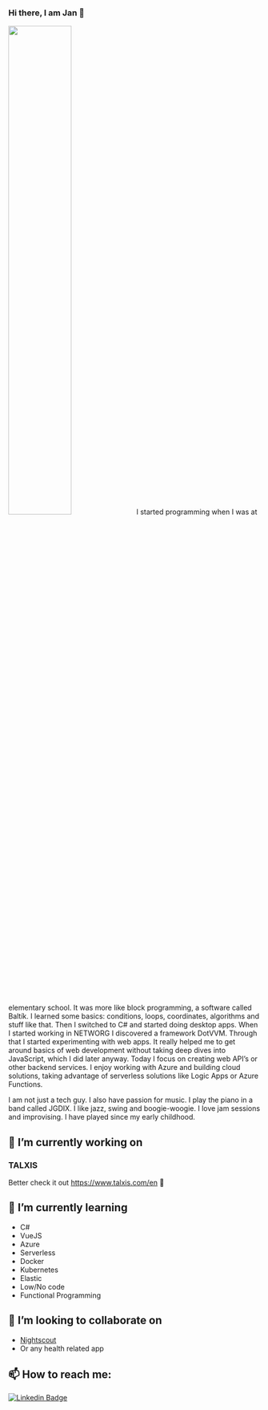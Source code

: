 ### Hi there, I am Jan 👋
<img src="https://github-readme-stats.vercel.app/api?username=skalahonza&&show_icons=trueicon_color=bb2acf&text_color=ffffff&bg_color=242424" width="50%"/>
I started programming when I was at elementary school. It was more like block programming, a software called Baltík. I learned some basics: conditions, loops, coordinates, algorithms and stuff like that. Then I switched to C# and started doing desktop apps. When I started working in NETWORG I discovered a framework DotVVM. Through that I started experimenting with web apps. It really helped me to get around basics of web development without taking deep dives into JavaScript, which I did later anyway. Today I focus on creating web API’s or other backend services. I enjoy working with Azure and building cloud solutions, taking advantage of serverless solutions like Logic Apps or Azure Functions.

I am not just a tech guy. I also have passion for music. I play the piano in a band called JGDIX. I like jazz, swing and boogie-woogie. I love jam sessions and improvising. I have played since my early childhood. 

## 🔭 I’m currently working on
### TALXIS
Better check it out https://www.talxis.com/en :eyes:

## 🌱 I’m currently learning
* C#
* VueJS
* Azure
* Serverless
* Docker
* Kubernetes
* Elastic
* Low/No code
* Functional Programming

## 👯 I’m looking to collaborate on
* [Nightscout](http://www.nightscout.info/)
* Or any health related app

## 📫 How to reach me:
[![Linkedin Badge](https://img.shields.io/badge/-janskala-blue?style=flat-square&logo=Linkedin&logoColor=white&link=https://www.linkedin.com/in/jan-skala/)](https://www.linkedin.com/in/jan-skala/)

<!--
**skalahonza/skalahonza** is a ✨ _special_ ✨ repository because its `README.md` (this file) appears on your GitHub profile.

Here are some ideas to get you started:

- 🔭 I’m currently working on ...
- 🌱 I’m currently learning ...
- 👯 I’m looking to collaborate on ...
- 🤔 I’m looking for help with ...
- 💬 Ask me about ...
- 📫 How to reach me: ...
- 😄 Pronouns: ...
- ⚡ Fun fact: ...
-->



